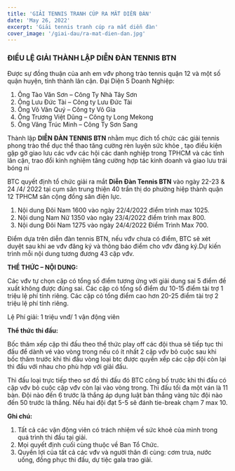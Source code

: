 ```yaml
---
title: 'GIẢI TENNIS TRANH CÚP RA MẮT DIỄN ĐÀN'
date: 'May 26, 2022'
excerpt: 'Giải tennis tranh cúp ra mắt diễn đàn'
cover_image: '/giai-dau/ra-mat-dien-dan.jpg'
---
```


### ĐIỀU LỆ GIẢI THÀNH LẬP DIỄN ĐÀN TENNIS BTN

Được sự đồng thuận của anh em vđv phong trào tennis quận 12 và một số quận huyện, tỉnh thành lân cận. Đại Diện 5 Doanh Nghiệp:

1. Ông Tào Văn Sơn – Công Ty Nhà Tây Sơn
2. Ông Lưu Đức Tài – Công ty Lưu Đức Tài
3. Ông Võ Văn Quý – Công ty Võ Gia
4. Ông Trương Việt Dũng – Công ty Long Mekong
5. Ông Văng Trúc Minh – Công Ty Sơn Sang

Thành lập **DIỄN ĐÀN TENNIS BTN** nhằm mục đích tổ chức các giải tennis phong trào thể dục thể thao tăng cường rèn luyện sức khỏe , tạo điều kiện gặp gỡ giao lưu các vđv các hội các danh nghiệp trong TPHCM và các tỉnh lân cận, trao đổi kinh nghiệm tăng cường hợp tác kinh doanh và giao lưu trái bóng ni

BTC quyết định tổ chức giải ra mắt **Diễn Đàn Tennis BTN** vào ngày 22-23 & 24 /4/ 2022 tại cụm sân trung thiện 40 trần thị do phường hiệp thành quận 12 TPHCM sân cộng đồng sân điện lực.

1. Nội dung Đôi Nam 1600 vào ngày 22/4/2022 điểm trình max 1025.
2. Nội dung Nam Nữ 1350 vào ngày 23/4/2022 điểm trình max 800.
3. Nội dung Đôi Nam 1275 vào ngày 24/4/2022 Điểm Trình Max 700.

Điểm dựa trên diễn đàn tennis BTN, nếu vđv chưa có điểm, BTC sẽ xét duyệt sau khi ae vđv đăng ký và thông báo điểm cho vđv đăng ký.Dự kiến trình mỗi nội dung tương đương 43 cặp vđv.

**THỂ THỨC – NỘI DUNG:**

Các vđv tự chọn cặp có tổng số điểm tương ứng với giải dung sai 5 điểm đề xuất không được đúng sai. Các cặp có tổng số điểm dư 10-15 điểm tài trợ 1 triệu lệ phí tính riêng. Các cặp có tổng điểm cao hơn 20-25 điểm tài trợ 2 triệu lệ phí tính riêng.

Lệ Phí giải: 1 triệu vnđ/ 1 vận động viên

**Thể thức thi đấu:**

Bốc thăm xếp cặp thì đấu theo thể thức play off các đội thua sẽ tiếp tục thi đấu để dành vé vào vòng trong nếu có ít nhất 2 cặp vđv bỏ cuộc sau khi bốc thăm trước khi thi đấu vòng loại btc được quyền xếp các cặp đội còn lại thì đấu với nhau cho phù hợp với giải đấu.

Thì đấu loại trực tiếp theo sơ đồ thì đấu đó BTC công bố trước khi thi đấu có cặp vđv bỏ cuộc cặp vđv còn lại vào vòng trong. Thì đấu tối đa một ván là 11 bàn. Đội nào đến 6 trước là thắng áp dụng luật bàn thắng vàng tức đội nào đến 50 trước là thắng. Nếu hai đội đạt 5-5 sẽ đánh tie-break chạm 7 max 10.

**Ghi chú:**

1. Tất cả các vận động viên có trách nhiệm về sức khoẻ của mình trong quá trình thi đấu tại giải.
2. Mọi quyết định cuối cùng thuộc về Ban Tổ Chức.
3. Quyền lợi của tất cả các vđv và người thân đi cùng: cơm trưa, nước uống, đồng phục thi đấu, dự tiệc gala trao giải.
